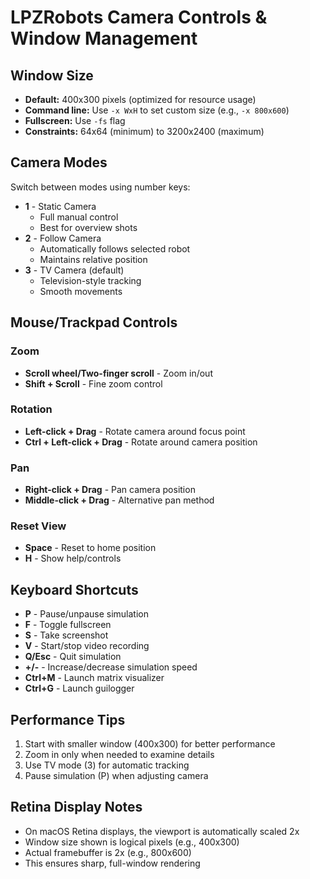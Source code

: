 # LPZRobots Camera Controls & Window Management

## Window Size
- **Default:** 400x300 pixels (optimized for resource usage)
- **Command line:** Use `-x WxH` to set custom size (e.g., `-x 800x600`)
- **Fullscreen:** Use `-fs` flag
- **Constraints:** 64x64 (minimum) to 3200x2400 (maximum)

## Camera Modes
Switch between modes using number keys:
- **1** - Static Camera
  - Full manual control
  - Best for overview shots
- **2** - Follow Camera  
  - Automatically follows selected robot
  - Maintains relative position
- **3** - TV Camera (default)
  - Television-style tracking
  - Smooth movements

## Mouse/Trackpad Controls

### Zoom
- **Scroll wheel/Two-finger scroll** - Zoom in/out
- **Shift + Scroll** - Fine zoom control

### Rotation
- **Left-click + Drag** - Rotate camera around focus point
- **Ctrl + Left-click + Drag** - Rotate around camera position

### Pan
- **Right-click + Drag** - Pan camera position
- **Middle-click + Drag** - Alternative pan method

### Reset View
- **Space** - Reset to home position
- **H** - Show help/controls

## Keyboard Shortcuts
- **P** - Pause/unpause simulation
- **F** - Toggle fullscreen
- **S** - Take screenshot
- **V** - Start/stop video recording
- **Q/Esc** - Quit simulation
- **+/-** - Increase/decrease simulation speed
- **Ctrl+M** - Launch matrix visualizer
- **Ctrl+G** - Launch guilogger

## Performance Tips
1. Start with smaller window (400x300) for better performance
2. Zoom in only when needed to examine details
3. Use TV mode (3) for automatic tracking
4. Pause simulation (P) when adjusting camera

## Retina Display Notes
- On macOS Retina displays, the viewport is automatically scaled 2x
- Window size shown is logical pixels (e.g., 400x300)
- Actual framebuffer is 2x (e.g., 800x600)
- This ensures sharp, full-window rendering